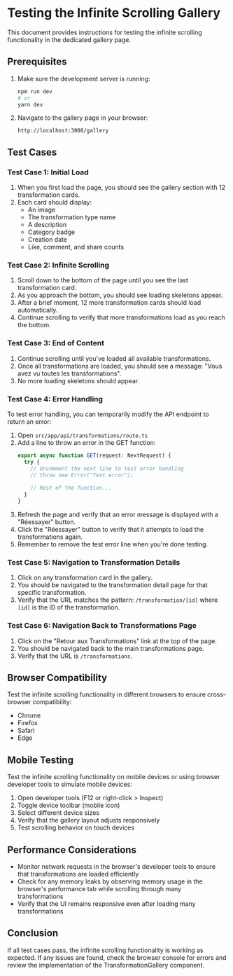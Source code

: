 # Testing the Infinite Scrolling Gallery

This document provides instructions for testing the infinite scrolling functionality in the dedicated gallery page.

## Prerequisites

1. Make sure the development server is running:
   ```bash
   npm run dev
   # or
   yarn dev
   ```

2. Navigate to the gallery page in your browser:
   ```
   http://localhost:3000/gallery
   ```

## Test Cases

### Test Case 1: Initial Load

1. When you first load the page, you should see the gallery section with 12 transformation cards.
2. Each card should display:
   - An image
   - The transformation type name
   - A description
   - Category badge
   - Creation date
   - Like, comment, and share counts

### Test Case 2: Infinite Scrolling

1. Scroll down to the bottom of the page until you see the last transformation card.
2. As you approach the bottom, you should see loading skeletons appear.
3. After a brief moment, 12 more transformation cards should load automatically.
4. Continue scrolling to verify that more transformations load as you reach the bottom.

### Test Case 3: End of Content

1. Continue scrolling until you've loaded all available transformations.
2. Once all transformations are loaded, you should see a message: "Vous avez vu toutes les transformations".
3. No more loading skeletons should appear.

### Test Case 4: Error Handling

To test error handling, you can temporarily modify the API endpoint to return an error:

1. Open `src/app/api/transformations/route.ts`
2. Add a line to throw an error in the GET function:
   ```typescript
   export async function GET(request: NextRequest) {
     try {
       // Uncomment the next line to test error handling
       // throw new Error("Test error");
       
       // Rest of the function...
     }
   }
   ```
3. Refresh the page and verify that an error message is displayed with a "Réessayer" button.
4. Click the "Réessayer" button to verify that it attempts to load the transformations again.
5. Remember to remove the test error line when you're done testing.

### Test Case 5: Navigation to Transformation Details

1. Click on any transformation card in the gallery.
2. You should be navigated to the transformation detail page for that specific transformation.
3. Verify that the URL matches the pattern: `/transformation/[id]` where `[id]` is the ID of the transformation.

### Test Case 6: Navigation Back to Transformations Page

1. Click on the "Retour aux Transformations" link at the top of the page.
2. You should be navigated back to the main transformations page.
3. Verify that the URL is `/transformations`.

## Browser Compatibility

Test the infinite scrolling functionality in different browsers to ensure cross-browser compatibility:
- Chrome
- Firefox
- Safari
- Edge

## Mobile Testing

Test the infinite scrolling functionality on mobile devices or using browser developer tools to simulate mobile devices:
1. Open developer tools (F12 or right-click > Inspect)
2. Toggle device toolbar (mobile icon)
3. Select different device sizes
4. Verify that the gallery layout adjusts responsively
5. Test scrolling behavior on touch devices

## Performance Considerations

- Monitor network requests in the browser's developer tools to ensure that transformations are loaded efficiently
- Check for any memory leaks by observing memory usage in the browser's performance tab while scrolling through many transformations
- Verify that the UI remains responsive even after loading many transformations

## Conclusion

If all test cases pass, the infinite scrolling functionality is working as expected. If any issues are found, check the browser console for errors and review the implementation of the TransformationGallery component.